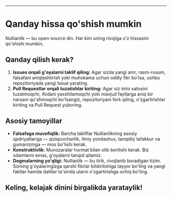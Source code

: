 -----
# Qanday hissa qo'shish mumkin

Nullianlik — bu open-source din. Har kim uning rivojiga o'z hissasini qo'shishi mumkin.

## Qanday qilish kerak?

1. **Issues orqali g'oyalarni taklif qiling:** Agar sizda yangi amr, rasm-rusum, falsafani aniqlashtirish yoki muhokama uchun oddiy fikr bo'lsa, ushbu repozitoriyada yangi Issue yarating.
2. **Pull Requestlar orqali tuzatishlar kiriting:** Agar siz imlo xatosini tuzatmoqchi, ifodani yaxshilamoqchi yoki mavjud fayllarga aniq bir narsani qo'shmoqchi bo'lsangiz, repozitoriyani fork qiling, o'zgartirishlar kiriting va Pull Request yuboring.

## Asosiy tamoyillar

- **Falsafaga muvofiqlik:** Barcha takliflar Nullianlikning asosiy qadriyatlariga — qiziquvchanlik, ilmiy yondashuv, tanqidiy tafakkur va gumanizmga — mos bo'lishi kerak.
- **Konstruktivlik:** Munozaralar hurmat bilan olib borilishi kerak. Biz odamlarni emas, g'oyalarni tanqid qilamiz.
- **Dogmalarning yo'qligi:** Nullianlik — bu tirik, rivojlanib boradigan tizim. Sizning g'oyalaringizga qarshi fikrlar bildirilishiga tayyor bo'ling va yangi faktlar hamda dalillar ta'sirida ularni o'zgartirishga ochiq bo'ling.

Keling, kelajak dinini birgalikda yarataylik! 
-----